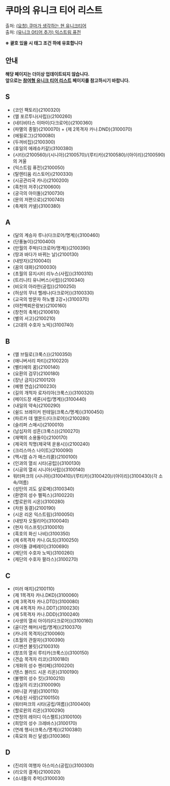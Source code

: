 # 쿠마의 유니크 티어 리스트
출처: <a href="https://game.naver.com/lounge/kanatales/board/detail/3663492" target="_blank">(요청) 쿠마가 생각하는 현 유니크티어</a>  
출처: <a href="https://game.naver.com/lounge/kanatales/board/detail/3715437" target="_blank">(유니크 0티어 추가) 익스트림 퓨전</a>

**※ 괄호 있을 시 태그 조건 하에 유효합니다**

## 안내
**해당 페이지는 더이상 업데이트되지 않습니다.**  
**앞으로는 [참여형 유니크 티어 리스트](/ko/guide/guide3.md) 페이지를 참고하시기 바랍니다.**

## S
* {코인 팩토리}(2100320)
* {엘 포르투나(사립)}(2100260)
* {네티비타스 이마이(다크로어)}(2100360)
* {파멸의 종말}(2100070) + {제 2목격자 카나.DND}(3100070)
* {에필로그}(2100080)
* {두꺼비집}(2100300)
* {휴일의 에레슈키갈}(3100380)
* {시타}(2100560)/{시니아}(2100570)/{루티카}(2100580)/{아이리}(2100590)의 겨울
* {익스트림 퓨전}(2100050)
* {탈렌티움 리스토어}(2100330)
* {시공관리국 카나}(2100200)
* {흑천의 저주}(2100600)
* {궁극의 아이돌}(2100730)
* {문의 저편으로}(2100740)
* {축제의 카넬}(3100380)

## A
* {달의 계승자 루나(다크로어/명계)}(3100460)
* {단풍놀이}(2100400)
* {만월의 주박(다크로어/명계)}(2100390)
* {땅과 바다가 바뀌는 날}(2100130)
* {내방자}(2100040)
* {꿈의 대화}(2100030)
* {초월의 뮤지시터 리누스(사립)}(3100310)
* {트리니티 유니버스(사립)}(2100340)
* {비오의 아라한(공립)}(2100250)
* {허상의 무녀 헬레나(다크로어)}(3100330)
* {교국의 방문자 하노벨 2강+}(3100370)
* {야천백뢰은랑보}(2100160)
* {창천의 축복}(2100610)
* {별의 서고}(2100210)
* {고대의 수호자 노빅}(3100740)

## B
* {엘 브릴로(크룩스)}(2100350)
* {애니버서리 파티}(2100220)
* {벨티에의 꿈}(2100140)
* {요환의 검무}(2100180)
* {장난 금지}(2100120)
* {예행 연습}(2100230)
* {길의 개척자 로자리아(크룩스)}(3100320)
* {메이드장 세론(사립/명계)}(3100440)
* {내일의 약속}(2100290)
* {쉴드 브레이커 핀테일(크룩스/명계)}(3100450)
* {파르카 데 엘몬드(다크로어)}(2100280)
* {슬리퍼 스매시}(2100010)
* {남십자의 성흔(크룩스)}(2100270)
* {재액의 소용돌이}(2100170)
* {제국의 칙명(제국덱 운용시)}(2100240)
* {크리스마스 나이트}(2100090)
* {맥시멈 슈가 매스리콜}(2100100)
* {인과의 열쇠 시타(공립)}(3100130)
* {시공의 열쇠 시니아(사립)}(3100140)
* 워터파크의 {시니아}(3100410)/{루티카}(3100420)/{아이리}(3100430)(각 소속/여름)
* {성탄의 괴도 살로메}(3100340)
* {환영의 성수 펠픽스}(3100220)
* {할로윈의 시온}(3100280)
* {차원 동결}(2100190)
* {시온 리온 익스트림}(3100050)
* {내방자 오필리어}(3100040)
* {현자 이스프릿}(3100010)
* {흑호의 화신 나비}(3100350)
* {제 6목격자 카나.GLS}(3100250)
* {아이돌 큐베레이}(3100690)
* {제단의 수호자 노빅}(3100260)
* {제단의 수호자 팔라스}(3100270)

## C
* {미러 매치}(2100110)
* {제 1목격자 카나.DKD}(3100060)
* {제 3목격자 카나.DTD}(3100080)
* {제 4목격자 카나.DDT}(3100230)
* {제 5목격자 카나.DDD}(3100240)
* {사생의 열쇠 아이리(다크로어)}(3100160)
* {골디언 해머(사립/명계)}(2100370)
* {카나의 목격자}(2100060)
* {초월의 관찰자}(3100390)
* {디멘션 불릿}(2100310)
* {창조의 열쇠 루티카(크룩스)}(3100150)
* {견습 목격자 리코}(3100180)
* {개화의 성수 헨리페}(3100200)
* {텐스 블러드 시온 리온}(3100190)
* {불행의 성수 킷}(3100210)
* {침실의 리코}(3100090)
* {바니걸 카넬}(3100110)
* {계승된 사랑}(2100150)
* {워터파크의 시타(공립/여름)}(3100400)
* {할로윈의 리온}(3100290)
* {연정의 레이디 이스펠트}(3100100)
* {희망의 성수 크레바스}(3100170)
* {연례 행사(크룩스/명계)}(2100380)
* {흑묘의 화신 달샘}(3100360)

## D
* {진리의 여행자 아스미스(공립)}(3100300)
* {리오의 결계}(2100020)
* {소녀들의 추억}(3100030)
